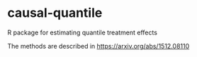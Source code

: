 # causal-quantile

R package for estimating quantile treatment effects

The methods are described in https://arxiv.org/abs/1512.08110
